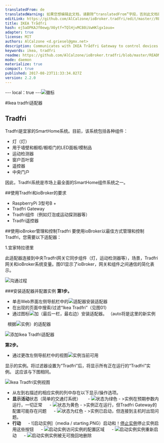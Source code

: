 ```yaml
---
translatedFrom: de
translatedWarning: 如果您想编辑此文档，请删除“translatedFrom”字段，否则此文档将再次自动翻译
editLink: https://github.com/AlCalzone/ioBroker.tradfri/edit/master//README.md
title: IKEA Trådfri
hash: ej5aOPKAJf0ewg/X6ytf+TQlHjvMC80iVwHKlgx1ouo=
adapter: true
license: MIT
authors: AlCalzone <d.griesel@gmx.net>
description: Communicates with IKEA Trådfri Gateway to control devices
keywords: ikea, tradfri
readme: https://github.com/AlCalzone/ioBroker.tradfri/blob/master/README.md
mode: daemon
materialize: true
compact: true
published: 2017-08-23T11:33:34.827Z
version: 2.2.0
---
```

--- local：true ---![徽标](zh-cn/adapterref/iobroker.tradfri/../../../de/adapterref/iobroker.tradfri/media/tradfri.png)

#Ikea tradfri适配器
## Tradfri
Tradfri是宜家的SmartHome系统。目前，该系统包括各种组件：

 - 灯（灯）
 - 用于墙壁和橱柜/橱柜门的LED面板/模制品
 - 运动检测器
 - 窗户百叶窗
 - 遥控器
 - 中央门户

因此，Tradfri系统是市场上最全面的SmartHome组件系统之一。

##使用Tradfri和ioBroker的要求
 -  RaspberryPi 3型号B +
 -  Tradfri Gateway
 -  Tradfri组件（例如灯泡或运动探测器等）
 -  Tradfri遥控器

##使用ioBroker管理和控制Tradfri
要使用ioBroker以最佳方式管理和控制Tradfri，您需要以下适配器：

1.宜家特拉德里

此适配器连接到中央Tradfri网关它同步组件（灯，运动检测器等），场景，Tradfri网关和ioBroker系统变量。图01显示了ioBroker，网关和组件之间通信的简化表示。

![沟通过程](zh-cn/adapterref/iobroker.tradfri/../../../de/adapterref/iobroker.tradfri/media/TradfriOverview_002.PNG)

###安装适配器并配置实例
<b>第1步。</b>

 - 单击Web界面左侧导航栏中的![适配器](zh-cn/adapterref/iobroker.tradfri/../../../de/adapterref/iobroker.tradfri/media/Adapter.PNG)安装适配器
 - 在出现的页面中搜索/过滤“Ikea Tradfri”（见图01）
 - 通过图标![加](zh-cn/adapterref/iobroker.tradfri/../../../de/adapterref/iobroker.tradfri/media/plus.PNG)（最后一栏，最右边）安装适配器。 （auto将是这里的新实例

  根据![实例](zh-cn/adapterref/iobroker.tradfri/../../../de/adapterref/iobroker.tradfri/media/instanzen.PNG)）的适配器

![添加Ikea Tradfri适配器](zh-cn/adapterref/iobroker.tradfri/../../../de/adapterref/iobroker.tradfri/media/TradfriAdapterInstanz_002.PNG)

<b>第2步。</b>

 - 通过更改左侧导航栏中的视图![实例](zh-cn/adapterref/iobroker.tradfri/../../../de/adapterref/iobroker.tradfri/media/instanzen.PNG)当前可用

显示的实例。将过滤器设置为“Tradfri”后，将显示所有正在运行的“Tradfri”实例。
这应该与下图相同。

![Ikea Tradfri实例视图](zh-cn/adapterref/iobroker.tradfri/../../../de/adapterref/iobroker.tradfri/media/TradfriAdapterInstanz_003optimiert.PNG)

 - 从左到右描述的相应实例的列中存在以下显示/操作选项。
- <b>显示活动</b>状态（简单的交通灯系统）
     - ![状态为绿色](zh-cn/adapterref/iobroker.tradfri/../../../de/adapterref/iobroker.tradfri/media/status_green.PNG) - >实例在预期参数内运行，一切正常
     - ![状态为黄色](zh-cn/adapterref/iobroker.tradfri/../../../de/adapterref/iobroker.tradfri/media/status_yellow.PNG) - >实例正在运行，但Tradfri Gateway的配置可能存在问题
     - ![状态为红色](zh-cn/adapterref/iobroker.tradfri/../../../de/adapterref/iobroker.tradfri/media/status_red.PNG) - >实例已启动，但连接到主机时出现问题。
- <b>行动</b>
     - ![启动实例]（media / starting.PNG）启动和！[停止实例](../../../de/adapterref/iobroker.tradfri/media/stop.PNG)停止实例启用这些按钮
     - ![启动实例](zh-cn/adapterref/iobroker.tradfri/../../../de/adapterref/iobroker.tradfri/media/konfiguration.PNG)访问实例的配置区域
     - ![启动实例](zh-cn/adapterref/iobroker.tradfri/../../../de/adapterref/iobroker.tradfri/media/reload.PNG)实例重新启动
     - ![启动实例](zh-cn/adapterref/iobroker.tradfri/../../../de/adapterref/iobroker.tradfri/media/delete.PNG)实例被无可挽回地删除